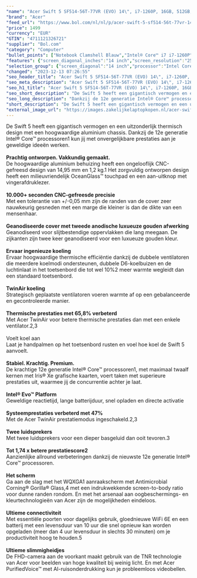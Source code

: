 ```yaml
---
"name": "Acer Swift 5 SF514-56T-77VR (EVO) 14\", i7-1260P, 16GB, 512GB, Windows 11 Pro"
"brand": "Acer"
"feed_url": "https://www.bol.com/nl/nl/p/acer-swift-5-sf514-56t-77vr-14-i7-1260p-16gb-512gb-windows-11-pro/9300000129178648"
"price": 1499
"currency": "EUR"
"GTIN": "4711121326721"
"supplier": "Bol.com"
"category": "Computer"
"bullet_points": ["Notebook Clamshell Blauw","Intel® Core™ i7 i7-1260P","35,6 cm (14\") Quad HD 2560 x 1440 Pixels LED backlight 16:10","16 GB LPDDR5-SDRAM","512 GB SSD","Intel Iris Xe Graphics","Wi-Fi 6E (802.11ax) Bluetooth","Lithium-Ion (Li-Ion)","Windows 11 Pro 64-bit"]
"features": {"screen_diagonal_inches":"14 inch","screen_resolution":"2560 x 1440 Pixels","processor_family":"Intel® Core™ i7","memory_size":"16 GB","memory_type":"LPDDR5-SDRAM","total_storage_space":"512 GB","operating_system":"Windows","width":"310,5 mm","depth":"213,3 mm","height":"14,9 mm","weight":"1,2 kg","graphics_card":"Intel Iris Xe Graphics"}
"selection_group": {"screen_diagonal":"14 inch","processor":"Intel Core i7","changed_price_past_3_days":false,"product_family":"Swift"}
"changed": "2023-12-13 07:26:55"
"seo_header_title": "Acer Swift 5 SF514-56T-77VR (EVO) 14\", i7-1260P, 16GB, 512GB, Windows 11 Pro"
"seo_meta_description": "Acer Swift 5 SF514-56T-77VR (EVO) 14\", i7-1260P, 16GB, 512GB, Windows 11 Pro"
"seo_h1_title": "Acer Swift 5 SF514-56T-77VR (EVO) 14\", i7-1260P, 16GB, 512GB, Windows 11 Pro"
"seo_short_description": "De Swift 5 heeft een gigantisch vermogen en een uitzonderlijk thermisch design met een hoogwaardige aluminium chassis."
"seo_long_description": "Dankzij de 12e generatie Intel® Core™ processoren1 kun jij met onvergelijkbare prestaties aan je geweldige ideeën werken. <br /> <br /> <b>Prachtig ontworpen. Vakkundig gemaakt. </b> <br />De hoogwaardige aluminium behuizing heeft een ongelooflijk CNC-gefreesd design van 14,95 mm en 1,2 kg. 1 Het zorgvuldig ontworpen design heeft een milieuvriendelijk OceanGlass™ touchpad en een aan-uitknop met vingerafdruklezer. <br /> <br /> <b>10. 000+ seconden CNC-gefreesde precisie</b> <br />Met een tolerantie van +/-0,05 mm zijn de randen van de cover zeer nauwkeurig gesneden met een marge die kleiner is dan de dikte van een mensenhaar. <br /> <br /> <b>Geanodiseerde cover met tweede anodische luxueuze gouden afwerking</b> <br />Geanodiseerd voor slijtbestendige oppervlakken die lang meegaan. De zijkanten zijn twee keer geanodiseerd voor een luxueuze gouden kleur. <br /> <br /> <b>Ervaar ingenieuze koeling</b> <br />Ervaar hoogwaardige thermische efficiëntie dankzij de dubbele ventilatoren die meerdere koelmodi ondersteunen, dubbele D6-koelbuizen en de luchtinlaat in het toetsenbord die tot wel 10%2 meer warmte wegleidt dan een standaard toetsenbord. <br /> <br /> <b>TwinAir koeling</b> <br />Strategisch geplaatste ventilatoren voeren warmte af op een gebalanceerde en gecontroleerde manier. <br /> <br /> <b>Thermische prestaties met 65,8% verbeterd</b> <br />Met Acer TwinAir voor betere thermische prestaties dan met een enkele ventilator. 2,3 <br /> <br />Voelt koel aan <br />Laat je handpalmen op het toetsenbord rusten en voel hoe koel de Swift 5 aanvoelt. <br /> <br /> <b>Stabiel. Krachtig. Premium. </b> <br />De krachtige 12e generatie Intel® Core™ processoren1, met maximaal twaalf kernen met Iris® Xe grafische kaarten, voert taken met superieure prestaties uit, waarmee jij de concurrentie achter je laat. <br /> <br /> <b>Intel® Evo™ Platform</b> <br />Geweldige reactietijd, lange batterijduur, snel opladen en directe activatie <br /> <br /> <b>Systeemprestaties verbeterd met 47%</b> <br />Met de Acer TwinAir prestatiemodus ingeschakeld. 2,3 <br /> <br /> <b>Twee luidsprekers</b> <br />Met twee luidsprekers voor een dieper basgeluid dan ooit tevoren. 3 <br /> <br /> <b>Tot 1,74 x betere prestatiescore2</b> <br />Aanzienlijke allround verbeteringen dankzij de nieuwste 12e generatie Intel® Core™ processoren. <br /> <br /> <b>Het scherm</b> <br />Ga aan de slag met het WQXGA1 aanraakscherm met Antimicrobial Corning® Gorilla® Glass,4 met een indrukwekkende screen-to-body ratio voor dunne randen rondom. En met het arsenaal aan oogbeschermings- en kleurtechnologieën van Acer zijn de mogelijkheden eindeloos. <br /> <br /> <b>Ultieme connectiviteit</b> <br />Met essentiële poorten voor dagelijks gebruik, gloednieuwe WiFi 6E en een batterij met een levensduur van 10 uur die snel opnieuw kan worden opgeladen (meer dan 4 uur levensduur in slechts 30 minuten) om je productiviteit hoog te houden. 5 <br /> <br /> <b>Ultieme slimmigheidjes</b> <br />De FHD-camera aan de voorkant maakt gebruik van de TNR technologie van Acer voor beelden van hoge kwaliteit bij weinig licht. En met Acer PurifiedVoice™ met AI-ruisonderdrukking kun je probleemloos videobellen. <br /> <br />"
"short_description": "De Swift 5 heeft een gigantisch vermogen en een uitzonderlijk thermisch design met een hoogwaardige aluminium chassis. Dankzij de 12e generatie Intel® Core™ processoren1 kun jij met onvergelijkbare prestaties aan je geweldige ideeën werken. Prachtig ontworpen. Vakkundig gemaakt. De hoogwaardige aluminium behuizing heeft een ongelooflijk CNC-gefreesd design van 14,95 mm en 1,2 kg.1 Het zorgvuldig ontworpen design heeft een milieuvriendelijk OceanGlass™ touchpad en een aan-uitknop met vingerafdruklezer. 10.000+ seconden CNC-gefreesde precisie Met een tolerantie van +/-0,05 mm zijn de randen van de cover zeer nauwkeurig gesneden met een marge die kleiner is dan de dikte van een mensenhaar. Geanodiseerde cover met tweede anodische luxueuze gouden afwerking Geanodiseerd voor slijtbestendige oppervlakken die lang meegaan. De zijkanten zijn twee keer geanodiseerd voor een luxueuze gouden kleur. Ervaar ingenieuze koeling Ervaar hoogwaardige thermische efficiëntie dankzij de dubbele ventilatoren die meerdere koelmodi ondersteunen, dubbele D6-koelbuizen en de luchtinlaat in het toetsenbord die tot wel 10%2 meer warmte wegleidt dan een standaard toetsenbord. TwinAir koeling Strategisch geplaatste ventilatoren voeren warmte af op een gebalanceerde en gecontroleerde manier. Thermische prestaties met 65,8% verbeterd Met Acer TwinAir voor betere thermische prestaties dan met een enkele ventilator.2,3 Voelt koel aan Laat je handpalmen op het toetsenbord rusten en voel hoe koel de Swift 5 aanvoelt. Stabiel. Krachtig. Premium. De krachtige 12e generatie Intel® Core™ processoren1, met maximaal twaalf kernen met Iris® Xe grafische kaarten, voert taken met superieure prestaties uit, waarmee jij de concurrentie achter je laat. Intel® Evo™ Platform Geweldige reactietijd, lange batterijduur, snel opladen en directe activatie Systeemprestaties verbeterd met 47% Met de Acer TwinAir prestatiemodus ingeschakeld.2,3 Twee luidsprekers Met twee luidsprekers voor een dieper basgeluid dan ooit tevoren.3 Tot 1,74 x betere prestatiescore2 Aanzienlijke allround verbeteringen dankzij de nieuwste 12e generatie Intel® Core™ processoren. Het scherm Ga aan de slag met het WQXGA1 aanraakscherm met Antimicrobial Corning® Gorilla® Glass,4 met een indrukwekkende screen-to-body ratio voor dunne randen rondom. En met het arsenaal aan oogbeschermings- en kleurtechnologieën van Acer zijn de mogelijkheden eindeloos. Ultieme connectiviteit Met essentiële poorten voor dagelijks gebruik, gloednieuwe WiFi 6E en een batterij met een levensduur van 10 uur die snel opnieuw kan worden opgeladen (meer dan 4 uur levensduur in slechts 30 minuten) om je productiviteit hoog te houden.5 Ultieme slimmigheidjes De FHD-camera aan de voorkant maakt gebruik van de TNR technologie van Acer voor beelden van hoge kwaliteit bij weinig licht. En met Acer PurifiedVoice™ met AI-ruisonderdrukking kun je probleemloos videobellen."
"external_image_url": "https://images.zakelijkelaptopkopen.nl/acer-swift-5-sf514-56t-77vr-14-i7-1260p-16gb-512gb-windows-11-pro.webp"
---
```


De Swift 5 heeft een gigantisch vermogen en een uitzonderlijk thermisch design met een hoogwaardige aluminium chassis. Dankzij de 12e generatie Intel® Core™ processoren1 kun jij met onvergelijkbare prestaties aan je geweldige ideeën werken. <br /> <br /> <b>Prachtig ontworpen. Vakkundig gemaakt.</b> <br />De hoogwaardige aluminium behuizing heeft een ongelooflijk CNC-gefreesd design van 14,95 mm en 1,2 kg.1 Het zorgvuldig ontworpen design heeft een milieuvriendelijk OceanGlass™ touchpad en een aan-uitknop met vingerafdruklezer. <br /> <br /> <b>10.000+ seconden CNC-gefreesde precisie</b> <br />Met een tolerantie van +/-0,05 mm zijn de randen van de cover zeer nauwkeurig gesneden met een marge die kleiner is dan de dikte van een mensenhaar. <br /> <br /> <b>Geanodiseerde cover met tweede anodische luxueuze gouden afwerking</b> <br />Geanodiseerd voor slijtbestendige oppervlakken die lang meegaan. De zijkanten zijn twee keer geanodiseerd voor een luxueuze gouden kleur. <br /> <br /> <b>Ervaar ingenieuze koeling</b> <br />Ervaar hoogwaardige thermische efficiëntie dankzij de dubbele ventilatoren die meerdere koelmodi ondersteunen, dubbele D6-koelbuizen en de luchtinlaat in het toetsenbord die tot wel 10%2 meer warmte wegleidt dan een standaard toetsenbord. <br /> <br /> <b>TwinAir koeling</b> <br />Strategisch geplaatste ventilatoren voeren warmte af op een gebalanceerde en gecontroleerde manier. <br /> <br /> <b>Thermische prestaties met 65,8% verbeterd</b> <br />Met Acer TwinAir voor betere thermische prestaties dan met een enkele ventilator.2,3 <br /> <br />Voelt koel aan <br />Laat je handpalmen op het toetsenbord rusten en voel hoe koel de Swift 5 aanvoelt. <br /> <br /> <b>Stabiel. Krachtig. Premium.</b> <br />De krachtige 12e generatie Intel® Core™ processoren1, met maximaal twaalf kernen met Iris® Xe grafische kaarten, voert taken met superieure prestaties uit, waarmee jij de concurrentie achter je laat. <br /> <br /> <b>Intel® Evo™ Platform</b> <br />Geweldige reactietijd, lange batterijduur, snel opladen en directe activatie <br /> <br /> <b>Systeemprestaties verbeterd met 47%</b> <br />Met de Acer TwinAir prestatiemodus ingeschakeld.2,3 <br /> <br /> <b>Twee luidsprekers</b> <br />Met twee luidsprekers voor een dieper basgeluid dan ooit tevoren.3 <br /> <br /> <b>Tot 1,74 x betere prestatiescore2</b> <br />Aanzienlijke allround verbeteringen dankzij de nieuwste 12e generatie Intel® Core™ processoren. <br /> <br /> <b>Het scherm</b> <br />Ga aan de slag met het WQXGA1 aanraakscherm met Antimicrobial Corning® Gorilla® Glass,4 met een indrukwekkende screen-to-body ratio voor dunne randen rondom. En met het arsenaal aan oogbeschermings- en kleurtechnologieën van Acer zijn de mogelijkheden eindeloos. <br /> <br /> <b>Ultieme connectiviteit</b> <br />Met essentiële poorten voor dagelijks gebruik, gloednieuwe WiFi 6E en een batterij met een levensduur van 10 uur die snel opnieuw kan worden opgeladen (meer dan 4 uur levensduur in slechts 30 minuten) om je productiviteit hoog te houden.5 <br /> <br /> <b>Ultieme slimmigheidjes</b> <br />De FHD-camera aan de voorkant maakt gebruik van de TNR technologie van Acer voor beelden van hoge kwaliteit bij weinig licht. En met Acer PurifiedVoice™ met AI-ruisonderdrukking kun je probleemloos videobellen. <br /> <br />